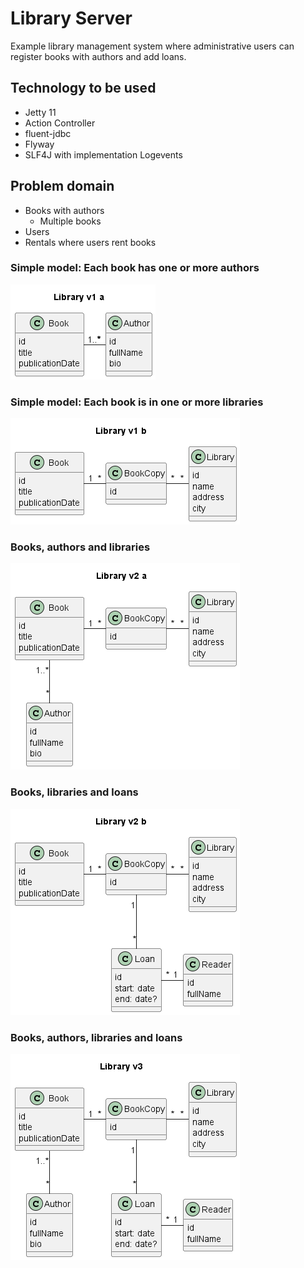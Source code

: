 # Library Server

Example library management system where administrative users can register books with authors and add loans.

## Technology to be used

* Jetty 11
* Action Controller
* fluent-jdbc
* Flyway
* SLF4J with implementation Logevents

## Problem domain

* Books with authors
  * Multiple books
* Users
* Rentals where users rent books

### Simple model: Each book has one or more authors

![](./doc/domain-model-Library_v1_a.png)

### Simple model: Each book is in one or more libraries

![](./doc/domain-model-Library_v1_b.png)

### Books, authors and libraries

![](./doc/domain-model-Library_v2_a.png)

### Books, libraries and loans

![](./doc/domain-model-Library_v2_b.png)

### Books, authors, libraries and loans

![](./doc/domain-model-Library_v3.png)
